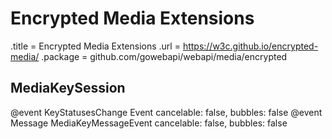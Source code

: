 # Encrypted Media Extensions

.title = Encrypted Media Extensions
.url = <https://w3c.github.io/encrypted-media/>
.package = github.com/gowebapi/webapi/media/encrypted

## MediaKeySession

@event KeyStatusesChange Event cancelable: false, bubbles: false
@event Message MediaKeyMessageEvent cancelable: false, bubbles: false
